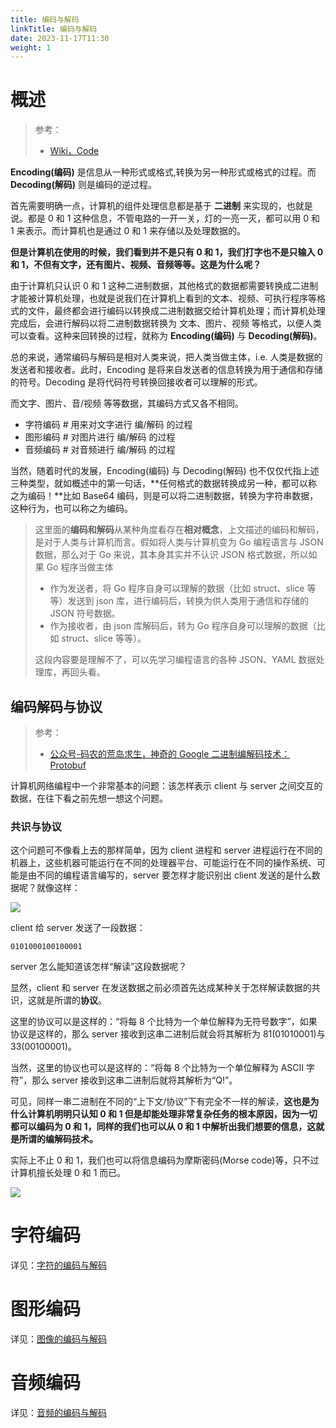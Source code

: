 ```yaml
---
title: 编码与解码
linkTitle: 编码与解码
date: 2023-11-17T11:30
weight: 1
---
```


# 概述

> 参考：
>
> - [Wiki，Code](https://en.wikipedia.org/wiki/Code)

**Encoding(编码)** 是信息从一种形式或格式,转换为另一种形式或格式的过程。而 **Decoding(解码)** 则是编码的逆过程。

首先需要明确一点，计算机的组件处理信息都是基于 **二进制** 来实现的，也就是说。都是 0 和 1 这种信息，不管电路的一开一关，灯的一亮一灭，都可以用 0 和 1 来表示。而计算机也是通过 0 和 1 来存储以及处理数据的。

**但是计算机在使用的时候，我们看到并不是只有 0 和 1，我们打字也不是只输入 0 和 1，不但有文字，还有图片、视频、音频等等。这是为什么呢？**

由于计算机只认识 0 和 1 这种二进制数据，其他格式的数据都需要转换成二进制才能被计算机处理，也就是说我们在计算机上看到的文本、视频、可执行程序等格式的文件，最终都会进行编码以转换成二进制数据交给计算机处理；而计算机处理完成后，会进行解码以将二进制数据转换为 文本、图片、视频 等格式，以便人类可以查看。这种来回转换的过程，就称为 **Encoding(编码)** 与 **Decoding(解码)**。

总的来说，通常编码与解码是相对人类来说，把人类当做主体，i.e. 人类是数据的发送者和接收者。此时，Encoding 是将来自发送者的信息转换为用于通信和存储的符号。Decoding 是将代码符号转换回接收者可以理解的形式。

而文字、图片、音/视频 等等数据，其编码方式又各不相同。

- 字符编码 # 用来对文字进行 编/解码 的过程
- 图形编码 # 对图片进行 编/解码 的过程
- 音频编码 # 对音频进行 编/解码 的过程

当然，随着时代的发展，Encoding(编码) 与 Decoding(解码) 也不仅仅代指上述三种类型，就如概述中的第一句话，**任何格式的数据转换成另一种，都可以称之为编码！**比如 Base64 编码，则是可以将二进制数据，转换为字符串数据，这种行为，也可以称之为编码。

> 这里面的**编码和解码**从某种角度看存在**相对概念**，上文描述的编码和解码，是对于人类与计算机而言。假如将人类与计算机变为 Go 编程语言与 JSON 数据，那么对于 Go 来说，其本身其实并不认识 JSON 格式数据，所以如果 Go 程序当做主体
>
> - 作为发送者，将 Go 程序自身可以理解的数据（比如 struct、slice 等等）发送到 json 库，进行编码后，转换为供人类用于通信和存储的 JSON 符号数据。
> - 作为接收者，由 json 库解码后，转为 Go 程序自身可以理解的数据（比如 struct、slice 等等）。
>
> 这段内容要是理解不了，可以先学习编程语言的各种 JSON、YAML 数据处理库，再回头看。

## 编码解码与协议

> 参考：
>
> - [公众号-码农的荒岛求生，神奇的 Google 二进制编解码技术：Protobuf](https://mp.weixin.qq.com/s/kfyTcs6xuDvlCX3U04Edng)

计算机网络编程中一个非常基本的问题：该怎样表示 client 与 server 之间交互的数据，在往下看之前先想一想这个问题。

### 共识与协议

这个问题可不像看上去的那样简单，因为 client 进程和 server 进程运行在不同的机器上，这些机器可能运行在不同的处理器平台、可能运行在不同的操作系统、可能是由不同的编程语言编写的，server 要怎样才能识别出 client 发送的是什么数据呢？就像这样：

![](https://notes-learning.oss-cn-beijing.aliyuncs.com/rpxf9d/1663061154712-3689268d-a902-4892-93f8-6682f9329d0a.png)

client 给 server 发送了一段数据：

`0101000100100001`

server 怎么能知道该怎样“解读”这段数据呢？

显然，client 和 server 在发送数据之前必须首先达成某种关于怎样解读数据的共识，这就是所谓的**协议**。

这里的协议可以是这样的：“将每 8 个比特为一个单位解释为无符号数字”，如果协议是这样的，那么 server 接收到这串二进制后就会将其解析为 81(01010001)与 33(00100001)。

当然，这里的协议也可以是这样的：“将每 8 个比特为一个单位解释为 ASCII 字符”，那么 server 接收到这串二进制后就将其解析为“Q!”。

可见，同样一串二进制在不同的“上下文/协议”下有完全不一样的解读，**这也是为什么计算机明明只认知 0 和 1 但是却能处理非常复杂任务的根本原因，因为一切都可以编码为 0 和 1，同样的我们也可以从 0 和 1 中解析出我们想要的信息，这就是所谓的编解码技术。**

实际上不止 0 和 1，我们也可以将信息编码为摩斯密码(Morse code)等，只不过计算机擅长处理 0 和 1 而已。

![](https://notes-learning.oss-cn-beijing.aliyuncs.com/rpxf9d/1663061154726-975db7c1-2b96-429d-a007-12706a83be5f.png)

# 字符编码

详见：[字符的编码与解码](/docs/8.通用技术/编码与解码/字符的编码与解码/字符的编码与解码.md)

# 图形编码

详见：[图像的编码与解码](/docs/8.通用技术/编码与解码/图像的编码与解码.md)

# 音频编码

详见：[音频的编码与解码](/docs/8.通用技术/编码与解码/音频的编码与解码.md)
